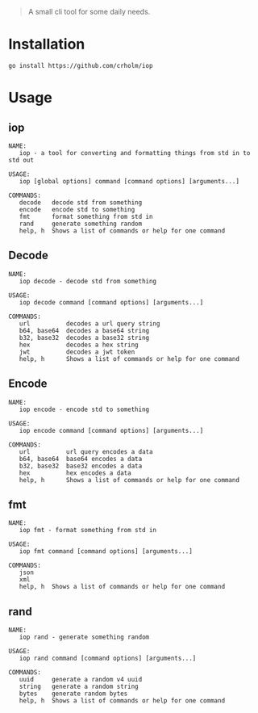 

> A small cli tool for some daily needs. 

# Installation
```go install https://github.com/crholm/iop```

# Usage

## iop

```text
NAME:
   iop - a tool for converting and formatting things from std in to std out

USAGE:
   iop [global options] command [command options] [arguments...]

COMMANDS:
   decode   decode std from something
   encode   encode std to something
   fmt      format something from std in
   rand     generate something random
   help, h  Shows a list of commands or help for one command

```

## Decode
```text
NAME:
   iop decode - decode std from something

USAGE:
   iop decode command [command options] [arguments...]

COMMANDS:
   url          decodes a url query string
   b64, base64  decodes a base64 string
   b32, base32  decodes a base32 string
   hex          decodes a hex string
   jwt          decodes a jwt token
   help, h      Shows a list of commands or help for one command
```

## Encode
```text
NAME:
   iop encode - encode std to something

USAGE:
   iop encode command [command options] [arguments...]

COMMANDS:
   url          url query encodes a data
   b64, base64  base64 encodes a data
   b32, base32  base32 encodes a data
   hex          hex encodes a data
   help, h      Shows a list of commands or help for one command
```

## fmt
```text
NAME:
   iop fmt - format something from std in

USAGE:
   iop fmt command [command options] [arguments...]

COMMANDS:
   json     
   xml      
   help, h  Shows a list of commands or help for one command
```

## rand
```text
NAME:
   iop rand - generate something random

USAGE:
   iop rand command [command options] [arguments...]

COMMANDS:
   uuid     generate a random v4 uuid
   string   generate a random string
   bytes    generate random bytes
   help, h  Shows a list of commands or help for one command

```